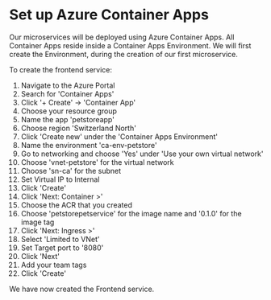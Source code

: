 # Set up Azure Container Apps
Our microservices will be deployed using Azure Container Apps.
All Container Apps reside inside a Container Apps Environment.
We will first create the Environment, during the creation of our first microservice.

To create the frontend service:
1. Navigate to the Azure Portal
2. Search for 'Container Apps'
3. Click '+ Create' -> 'Container App'
4. Choose your resource group
5. Name the app 'petstoreapp'
6. Choose region 'Switzerland North'
7. Click 'Create new' under the 'Container Apps Environment'
8. Name the environment 'ca-env-petstore'
9. Go to networking and choose 'Yes' under 'Use your own virtual network'
10. Choose 'vnet-petstore' for the virtual network
11. Choose 'sn-ca' for the subnet
12. Set Virtual IP to Internal
13. Click 'Create'
14. Click 'Next: Container >'
15. Choose the ACR that you created
16. Choose 'petstorepetservice' for the image name and '0.1.0' for the image tag
17. Click 'Next: Ingress >'
18. Select 'Limited to VNet'
19. Set Target port to '8080'
20. Click 'Next'
21. Add your team tags
22. Click 'Create'

We have now created the Frontend service.



